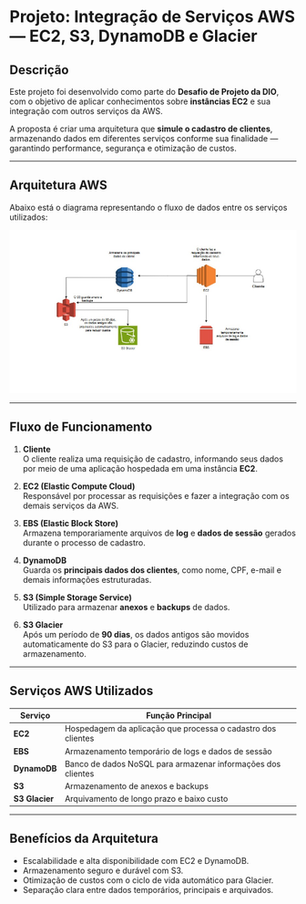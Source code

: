 # Projeto: Integração de Serviços AWS — EC2, S3, DynamoDB e Glacier

## Descrição
Este projeto foi desenvolvido como parte do **Desafio de Projeto da DIO**, com o objetivo de aplicar conhecimentos sobre **instâncias EC2** e sua integração com outros serviços da AWS.

A proposta é criar uma arquitetura que **simule o cadastro de clientes**, armazenando dados em diferentes serviços conforme sua finalidade — garantindo performance, segurança e otimização de custos.

---

## Arquitetura AWS
Abaixo está o diagrama representando o fluxo de dados entre os serviços utilizados:

![Fluxo de Cadastro de Clientes](images/diagrama-cadastro-clientes.png)

---

## Fluxo de Funcionamento

1. **Cliente**  
   O cliente realiza uma requisição de cadastro, informando seus dados por meio de uma aplicação hospedada em uma instância **EC2**.

2. **EC2 (Elastic Compute Cloud)**  
   Responsável por processar as requisições e fazer a integração com os demais serviços da AWS.

3. **EBS (Elastic Block Store)**  
   Armazena temporariamente arquivos de **log** e **dados de sessão** gerados durante o processo de cadastro.

4. **DynamoDB**  
   Guarda os **principais dados dos clientes**, como nome, CPF, e-mail e demais informações estruturadas.

5. **S3 (Simple Storage Service)**  
   Utilizado para armazenar **anexos** e **backups** de dados.

6. **S3 Glacier**  
   Após um período de **90 dias**, os dados antigos são movidos automaticamente do S3 para o Glacier, reduzindo custos de armazenamento.

---

## Serviços AWS Utilizados
| Serviço | Função Principal |
|----------|------------------|
| **EC2** | Hospedagem da aplicação que processa o cadastro dos clientes |
| **EBS** | Armazenamento temporário de logs e dados de sessão |
| **DynamoDB** | Banco de dados NoSQL para armazenar informações dos clientes |
| **S3** | Armazenamento de anexos e backups |
| **S3 Glacier** | Arquivamento de longo prazo e baixo custo |

---

## Benefícios da Arquitetura
- Escalabilidade e alta disponibilidade com EC2 e DynamoDB.  
- Armazenamento seguro e durável com S3.  
- Otimização de custos com o ciclo de vida automático para Glacier.  
- Separação clara entre dados temporários, principais e arquivados.
